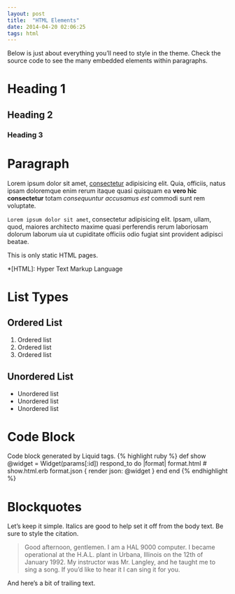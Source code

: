 ```yaml
---
layout: post
title:  "HTML Elements"
date: 2014-04-20 02:06:25
tags: html
---
```


Below is just about everything you’ll need to style in the theme.
Check the source code to see the many embedded elements within paragraphs.

# Heading 1
## Heading 2
### Heading 3

# Paragraph
Lorem ipsum dolor sit amet, [consectetur](http://reza.re) adipisicing elit.
Quia, officiis, natus ipsam doloremque enim rerum itaque quasi quisquam ea
**vero hic consectetur** totam *consequuntur accusamus est* commodi sunt rem voluptate.

`Lorem ipsum dolor sit amet`, consectetur adipisicing elit. Ipsam, ullam, quod,
maiores architecto maxime quasi perferendis rerum laboriosam dolorum laborum
uia ut cupiditate officiis odio fugiat sint provident adipisci beatae.

This is only static HTML pages.

*[HTML]: Hyper Text Markup Language

# List Types
## Ordered List
1. Ordered list
2. Ordered list
3. Ordered list
## Unordered List
- Unordered list
- Unordered list
- Unordered list

# Code Block
Code block generated by Liquid tags.
{% highlight ruby %}
def show
  @widget = Widget(params[:id])
  respond_to do |format|
    format.html # show.html.erb
    format.json { render json: @widget }
  end
end
{% endhighlight %}

# Blockquotes
Let’s keep it simple. Italics are good to help set it off from the body text.
Be sure to style the citation.

> Good afternoon, gentlemen. I am a HAL 9000 computer. I became operational at
> the H.A.L. plant in Urbana, Illinois on the 12th of January 1992. My instructor
> was Mr. Langley, and he taught me to sing a song. If you’d like to hear it
> I can sing it for you.

And here’s a bit of trailing text.
